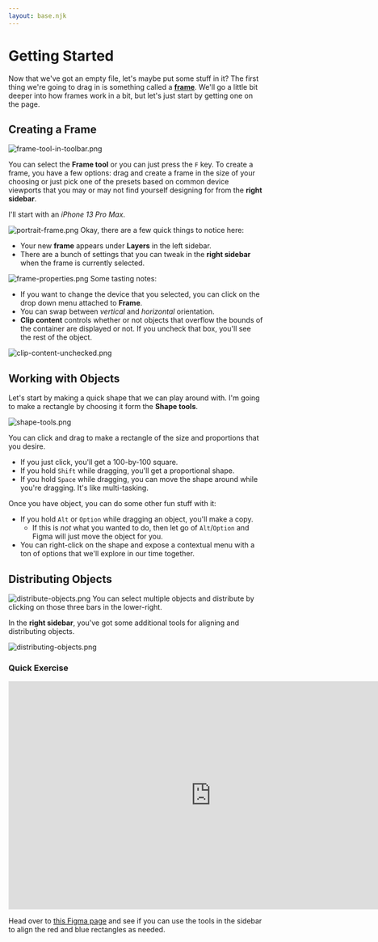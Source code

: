 ```yaml
---
layout: base.njk
---
```


# Getting Started

Now that we've got an empty file, let's maybe put some stuff in it? The first thing we're going to drag in is something called a **[frame](/frames-and-groups)**. We'll go a little bit deeper into how frames work in a bit, but let's just start by getting one on the page.

## Creating a Frame

![frame-tool-in-toolbar.png](/_assets/images/frame-tool-in-toolbar.png)

You can select the **Frame tool** or you can just press the `F` key. To create a frame, you have a few options: drag and create a frame in the size of your choosing or just pick one of the presets based on common device viewports that you may or may not find yourself designing for from the **right sidebar**.

I'll start with an _iPhone 13 Pro Max_.

![portrait-frame.png](/_assets/images/portrait-frame.png)
Okay, there are a few quick things to notice here:

- Your new **frame** appears under **Layers** in the left sidebar.
- There are a bunch of settings that you can tweak in the **right sidebar** when the frame is currently selected.

![frame-properties.png](/_assets/images/frame-properties.png)
Some tasting notes:

- If you want to change the device that you selected, you can click on the drop down menu attached to **Frame**.
- You can swap between _vertical_ and _horizontal_ orientation.
- **Clip content** controls whether or not objects that overflow the bounds of the container are displayed or not. If you uncheck that box, you'll see the rest of the object.

![clip-content-unchecked.png](/_assets/images/clip-content-unchecked.png)

## Working with Objects

Let's start by making a quick shape that we can play around with. I'm going to make a rectangle by choosing it form the **Shape tools**.

![shape-tools.png](/_assets/images/shape-tools.png)

You can click and drag to make a rectangle of the size and proportions that you desire.

- If you just click, you'll get a 100-by-100 square.
- If you hold `Shift` while dragging, you'll get a proportional shape.
- If you hold `Space` while dragging, you can move the shape around while you're dragging. It's like multi-tasking.

Once you have object, you can do some other fun stuff with it:

- If you hold `Alt` or `Option` while dragging an object, you'll make a copy.
  - If this is _not_ what you wanted to do, then let go of `Alt`/`Option` and Figma will just move the object for you.
- You can right-click on the shape and expose a contextual menu with a ton of options that we'll explore in our time together.

## Distributing Objects

![distribute-objects.png](/_assets/images/distribute-objects.png)
You can select multiple objects and distribute by clicking on those three bars in the lower-right.

In the **right sidebar**, you've got some additional tools for aligning and distributing objects.

![distributing-objects.png](/_assets/images/distributing-objects.png)

### Quick Exercise

<iframe style="border: 1px solid rgba(0, 0, 0, 0.1);" width="800" height="450" src="https://www.figma.com/embed?embed_host=share&url=https%3A%2F%2Fwww.figma.com%2Ffile%2FP8P6tYmPrmr0NTmw1T1BWL%2FFrontend-Masters-Playground%3Fnode-id%3D9%253A27" allowfullscreen></iframe>

Head over to [this Figma page](https://www.figma.com/file/P8P6tYmPrmr0NTmw1T1BWL/?node-id=0%3A1) and see if you can use the tools in the sidebar to align the red and blue rectangles as needed.

